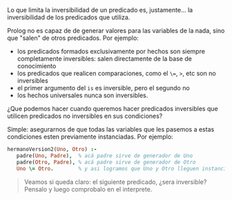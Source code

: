 Lo que limita la inversibilidad de un predicado es, justamente... la inversibilidad de los predicados que utiliza.

Prolog no es capaz de de generar valores para las variables de la nada, sino que "salen" de otros predicados. Por ejemplo:

 * los predicados formados exclusivamente por hechos son siempre completamente inversibles: salen directamente de la base de conocimiento
 * los predicados que realicen comparaciones, como el `\=`, `>`, etc son no inversibles
 * el primer argumento del `is` es inversible, pero el segundo no
 * los hechos universales nunca son inversibles. 

¿Que podemos hacer cuando queremos hacer predicados inversibles que utilicen predicados no inversibles en sus condiciones?

Simple: asegurarnos de que todas las variables que les pasemos a estas condiciones esten previamente instanciadas. Por ejemplo: 

```prolog
hermanoVersion2(Uno, Otro) :-
   padre(Uno, Padre),  % acá padre sirve de generador de Uno
   padre(Otro, Padre), % acá padre sirve de generador de Otro
   Uno \= Otro.        % y asi logramos que Uno y Otro lleguen instanciados
```

> Veamos si queda claro: el siguiente predicado, ¿sera inversible? Pensalo y luego comprobalo en el interprete. 
>
> 

